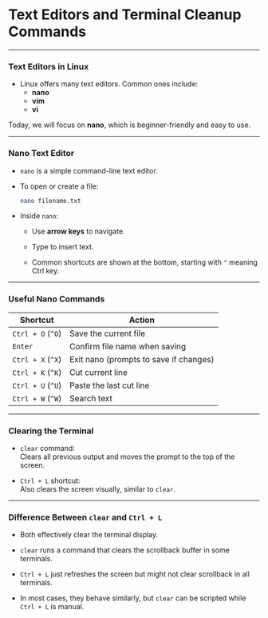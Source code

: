 # Text Editors and Terminal Cleanup Commands
---
### Text Editors in Linux

- Linux offers many text editors. Common ones include:
    - **nano**
    - **vim**
    - **vi**


Today, we will focus on **nano**, which is beginner-friendly and easy to use.

---
### Nano Text Editor

- `nano` is a simple command-line text editor.
    
- To open or create a file:
    
    ```bash
    nano filename.txt
    ```
    
- Inside `nano`:
    
    - Use **arrow keys** to navigate.
        
    - Type to insert text.
        
    - Common shortcuts are shown at the bottom, starting with `^` meaning Ctrl key.
        

---

### Useful Nano Commands

|Shortcut|Action|
|---|---|
|`Ctrl + O` (`^O`)|Save the current file|
|`Enter`|Confirm file name when saving|
|`Ctrl + X` (`^X`)|Exit nano (prompts to save if changes)|
|`Ctrl + K` (`^K`)|Cut current line|
|`Ctrl + U` (`^U`)|Paste the last cut line|
|`Ctrl + W` (`^W`)|Search text|

---

### Clearing the Terminal

- `clear` command:  
    Clears all previous output and moves the prompt to the top of the screen.
    
- `Ctrl + L` shortcut:  
    Also clears the screen visually, similar to `clear`.
    

---

### Difference Between `clear` and `Ctrl + L`

- Both effectively clear the terminal display.
    
- `clear` runs a command that clears the scrollback buffer in some terminals.
    
- `Ctrl + L` just refreshes the screen but might not clear scrollback in all terminals.
    
- In most cases, they behave similarly, but `clear` can be scripted while `Ctrl + L` is manual.
    
